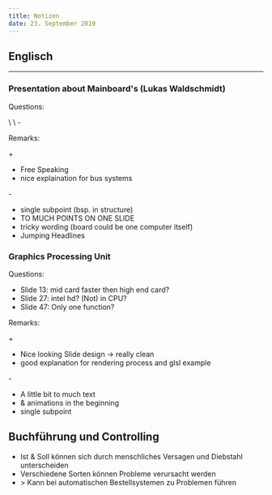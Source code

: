 ```yaml
---
title: Notizen
date: 23. September 2019
---
```


Englisch
--------

---

### Presentation about Mainboard's (Lukas Waldschmidt)

Questions:

\	\	\-

Remarks:

\+

+ Free Speaking
+ nice explaination for bus systems

\-

- single subpoint (bsp. in structure)
- TO MUCH POINTS ON ONE SLIDE
- tricky wording (board could be one computer itself)
- Jumping Headlines

### Graphics Processing Unit

Questions:

- Slide 13: mid card faster then high end card?
- Slide 27: intel hd? (Not) in CPU?
- Slide 47: Only one function?

Remarks:

\+

+ Nice looking Slide design -> really clean
+ good explanation for rendering process and glsl example

\-

- A little bit to much text
- & animations in the beginning
- single subpoint

Buchführung und Controlling
---------------------------
- Ist & Soll können sich durch menschliches Versagen und Diebstahl unterscheiden
- Verschiedene Sorten können Probleme verursacht werden
- \> Kann bei automatischen Bestellsystemen zu Problemen führen

